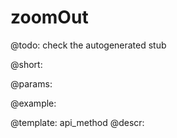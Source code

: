 zoomOut
=============


@todo:
	check the autogenerated stub

@short:
	

@params:





@example:

@template:	api_method
@descr:


